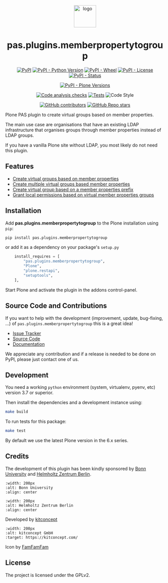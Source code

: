 <div align="center"><img alt="logo" src="./docs/_static/images/icon.png" width="70" /></div>

<h1 align="center">pas.plugins.memberpropertytogroup</h1>

<div align="center">

[![PyPI](https://img.shields.io/pypi/v/pas.plugins.memberpropertytogroup)](https://pypi.org/project/pas.plugins.memberpropertytogroup/)
[![PyPI - Python Version](https://img.shields.io/pypi/pyversions/pas.plugins.memberpropertytogroup)](https://pypi.org/project/pas.plugins.memberpropertytogroup/)
[![PyPI - Wheel](https://img.shields.io/pypi/wheel/pas.plugins.memberpropertytogroup)](https://pypi.org/project/pas.plugins.memberpropertytogroup/)
[![PyPI - License](https://img.shields.io/pypi/l/pas.plugins.memberpropertytogroup)](https://pypi.org/project/pas.plugins.memberpropertytogroup/)
[![PyPI - Status](https://img.shields.io/pypi/status/pas.plugins.memberpropertytogroup)](https://pypi.org/project/pas.plugins.memberpropertytogroup/)


[![PyPI - Plone Versions](https://img.shields.io/pypi/frameworkversions/plone/pas.plugins.memberpropertytogroup)](https://pypi.org/project/pas.plugins.memberpropertytogroup/)

[![Code analysis checks](https://github.com/kitconcept/pas.plugins.memberpropertytogroup/actions/workflows/code-analysis.yml/badge.svg)](https://github.com/kitconcept/pas.plugins.memberpropertytogroup/actions/workflows/code-analysis.yml)
[![Tests](https://github.com/kitconcept/pas.plugins.memberpropertytogroup/actions/workflows/tests.yaml/badge.svg)](https://github.com/kitconcept/pas.plugins.memberpropertytogroup/actions/workflows/tests.yaml)
![Code Style](https://img.shields.io/badge/Code%20Style-Black-000000)

[![GitHub contributors](https://img.shields.io/github/contributors/kitconcept/pas.plugins.memberpropertytogroup)](https://github.com/kitconcept/pas.plugins.memberpropertytogroup)
[![GitHub Repo stars](https://img.shields.io/github/stars/kitconcept/pas.plugins.memberpropertytogroup?style=social)](https://github.com/kitconcept/pas.plugins.memberpropertytogroup)

</div>


Plone PAS plugin to create virtual groups based on member properties.

The main use case are organisations that have an existing LDAP infrastructure that organises groups through member properties instead of LDAP groups.

If you have a vanilla Plone site without LDAP, you most likely do not need this plugin.

## Features

- [Create virtual groups based on member properties](https://paspluginsmemberpropertytogroup.readthedocs.org/en/latest/features/create_virtual_groups.html#create-virtual-groups-based-on-member-properties)
- [Create multiple virtual groups based member properties](https://paspluginsmemberpropertytogroup.readthedocs.org/en/latest/features/create_virtual_groups.html#create-multiple-virtual-groups-based-on-member-properties)
- [Create virtual group based on a member properties prefix](https://paspluginsmemberpropertytogroup.readthedocs.org/en/latest/features/create_virtual_groups.html#create-virtual-group-based-on-a-member-properties-prefix)
- [Grant local permissions based on virtual member properties groups]( https://paspluginsmemberpropertytogroup.readthedocs.org/en/latest/features/grant_permissions.html#grant-local-permissions-based-on-virtual-member-properties-groups)

## Installation

Add **pas.plugins.memberpropertytogroup** to the Plone installation using `pip`:

```bash
pip install pas.plugins.memberpropertytogroup
```

or add it as a dependency on your package's `setup.py`

```python
    install_requires = [
        "pas.plugins.memberpropertytogroup",
        "Plone",
        "plone.restapi",
        "setuptools",
    ],
```

Start Plone and activate the plugin in the addons control-panel.


## Source Code and Contributions

If you want to help with the development (improvement, update, bug-fixing, ...) of `pas.plugins.memberpropertytogroup` this is a great idea!

- [Issue Tracker](https://github.com/kitconcept/pas.plugins.memberpropertytogroup/issues)
- [Source Code](https://github.com/kitconcept/pas.plugins.memberpropertytogroup/)
- [Documentation](https://paspluginsmemberpropertytogroup.readthedocs.org)

We appreciate any contribution and if a release is needed to be done on PyPI, please just contact one of us.

Development
-----------

You need a working `python` environment (system, virtualenv, pyenv, etc) version 3.7 or superior.

Then install the dependencies and a development instance using:

```bash
make build
```

To run tests for this package:

```bash
make test
```

By default we use the latest Plone version in the 6.x series.

## Credits

The development of this plugin has been kindly sponsored by [Bonn University](http://www3.uni-bonn.de/) and [Helmholtz Zentrum Berlin](https://www.helmholtz-berlin.de/).


```{image} http://www3.uni-bonn.de/logo.png
:width: 200px
:alt: Bonn University
:align: center
```


```{image} https://raw.githubusercontent.com/kitconcept/pas.plugins.memberpropertytogroup/main/hzb-logo.svg
:width: 200px
:alt: Helmholtz Zentrum Berlin
:align: center
```

Developed by [kitconcept](https://www.kitconcept.com/)

```{image} https://raw.githubusercontent.com/kitconcept/pas.plugins.memberpropertytogroup/main/kitconcept.png
:width: 200px
:alt: kitconcept GmbH
:target: https://kitconcept.com/
```

Icon by [FamFamFam](https://famfamfam.com/)

## License

The project is licensed under the GPLv2.

